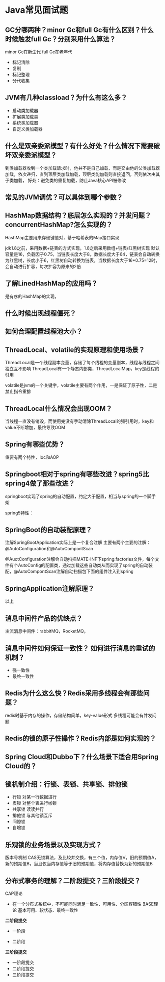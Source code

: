 # Java常见面试题

## GC分哪两种？minor Gc和full Gc有什么区别？什么时候触发full Gc？分别采用什么算法？

minor Gc在新生代
full Gc在老年代


- 标记清除
- 复制
- 标记整理
- 分代收集

## JVM有几种classload？为什么有这么多？
- 启动类加载器
- 扩展类加载类
- 系统类加载器
- 自定义类加载器

## 什么是双亲委派模型？有什么好处？什么情况下需要破坏双亲委派模型？
到类加载器收到一个类加载请求时，他并不是自己加载，而是交由他的父类加载器加载，依次递归，直到顶层类加载加载，顶层类能加载则直接返回，否则依次由其子类加载，
好处：避免类的重复加载，防止Java核心API被修改

## 常见的JVM调优？可以具体到哪个参数？


## HashMap数据结构？底层怎么实现的？并发问题？concurrentHashMap?怎么实现的？

HashMap主要用来存储键值对，基于哈希表的Map接口实现

jdk1.8之前，采用数据+链表的方式实现，1.8之后采用数组+链表/红黑树实现
默认容量是16，负载因子0.75，当链表长度大于8，数据长度大于64，链表会自动转换为红黑树，长度小于6，红黑树自动转换为链表，当数据长度大于16*0.75=12时，会自动进行扩容，每次扩容为原来的2倍

## 了解LinedHashMap的应用吗？
是有序的HashMap的实现，

## 什么时候出现线程僵死？


## 如何合理配置线程池大小？

## ThreadLocal、volatile的实现原理和使用场景？
ThreadLocal是一个线程副本变量，存储了每个线程的变量副本，线程与线程之间独立互不影响
ThreadLocal有一个静态内部类，ThreadLocalMap，key是线程的引用

volatile是jvm的一个关键字，volatile主要有两个作用，一是保证了原子性，二是禁止指令重排

## ThreadLocal什么情况会出现OOM？
当线程一直没有销毁，而使用完没有手动清除ThreadLocal的强引用时，key和value不断增加，最终导致OOM


## Spring有哪些优势？
重要有两个特性，Ioc和AOP

## Springboot相对于spring有哪些改进？spring5比spring4做了那些改进？
springboot实现了spring的自动配置，约定大于配置，相当与spring的一个脚手架

spring5特性：


## SpringBoot的自动装配原理？
注解SpringBootApplication实际上是一个复合注解
主要有两个主要的注解：
@AutoConfiguration和@AutoCompontScan

@AuotConfiguration注解会自动扫描MATE-INF下spring.factories文件，每个文件有个AutoConfig的配置类，通过加载这些自动类从而实现了spring的自动装配，@AutoCompontScan注解自动扫描包下面的组件注入到spring

## SpringApplication注解原理？

以上
## 消息中间件产品的优缺点？
主流消息中间件：rabbitMQ，RocketMQ，

## 消息中间件如何保证一致性？ 如何进行消息的重试的机制？
- 强一致性
- 最终一致性

## Redis为什么这么快？Redis采用多线程会有那些问题？
redis时基于内存的操作，存储结构简单，key-value形式
多线程可能会有并发问题

## Redis的锁的原子性操作？Redis内部是如何实现的？


## Spring Cloud和Dubbo下？什么场景下适合用Spring Cloud的？


## 锁机制介绍：行锁、表锁、共享锁、排他锁
- 行锁
对某一行数据进行
- 表锁
对整个表进行枷锁
- 共享锁
读读并行
- 排他锁
与其他锁互斥
- 间隙锁
- 自增锁

## 乐观锁的业务场景以及实现方式？
版本号机制
CAS无锁算法，及比较并交换，有三个值，内存值V，旧的预期值A，新的预期值B，当且仅当内存值等于旧的预期值，将内存值替换为新的预期值B
## 分布式事务的理解？二阶段提交？三阶段提交？
CAP理论
- 在一个分布式系统中，不可能同时满足一致性、可用性、分区容错性
BASE理论
基本可用、软状态、最终一致性

**二阶段提交**
- 一阶段

- 二阶段

**三阶段提交**
- 一阶段提交
- 二阶段提交
- 三阶段提交